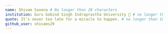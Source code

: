 ```yaml
---
name: Shivam Saxena # No longer than 28 characters
institution: Guru Gobind Singh Indraprastha University 🚩 # no longer than 58 characters
quote: It's never too late for a miracle to happen. # no longer than 100 characters, avoid using quotes(") to guarantee the format remains the same.
github_user: shivams29
---
```

